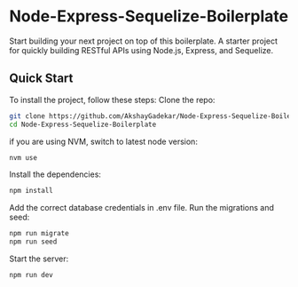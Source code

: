 # Node-Express-Sequelize-Boilerplate
Start building your next project on top of this boilerplate. A starter project for quickly building RESTful APIs using Node.js, Express, and Sequelize.

## Quick Start
To install the project, follow these steps:
Clone the repo:

```bash
git clone https://github.com/AkshayGadekar/Node-Express-Sequelize-Boilerplate.git
cd Node-Express-Sequelize-Boilerplate
```
if you are using NVM, switch to latest node version:
```bash
nvm use
```
Install the dependencies:

```bash
npm install
```
Add the correct database credentials in .env file.
Run the migrations and seed:
```bash
npm run migrate
npm run seed
```
Start the server:
```bash
npm run dev
```
